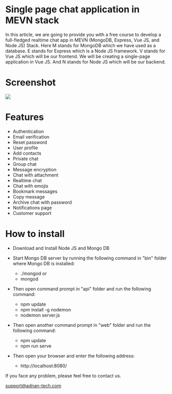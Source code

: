 # Single page chat application in MEVN stack

In this article, we are going to provide you with a free course to develop a full-fledged realtime chat app in MEVN (MongoDB, Express, Vue JS, and Node JS) Stack. Here M stands for MongoDB which we have used as a database. E stands for Express which is a Node JS framework. V stands for Vue JS which will be our frontend. We will be creating a single-page application in Vue JS. And N stands for Node JS which will be our backend.

# Screenshot

![](https://adnan-tech.com/wp-content/uploads/2023/11/Single-page-chat-application-in-Vue-JS-Node-JS-and-Mongo-DB-4.png)

# Features

- Authentication
- Email verification
- Reset password
- User profile
- Add contacts
- Private chat
- Group chat
- Message encryption
- Chat with attachment
- Realtime chat
- Chat with emojis
- Bookmark messages
- Copy message
- Archive chat with password
- Notifications page
- Customer support

# How to install

- Download and Install Node JS and Mongo DB

- Start Mongo DB server by running the following command in "bin" folder where Mongo DB is installed:
    - ./mongod
    or
    - mongod

- Then open command prompt in "api" folder and run the following command:
    - npm update
    - npm install -g nodemon
    - nodemon server.js

- Then open another command prompt in "web" folder and run the following command:
    - npm update
    - npm run serve

- Then open your browser and enter the following address:
    - http://localhost:8080/

If you face any problem, please feel free to contact us.

support@adnan-tech.com
